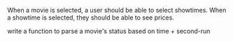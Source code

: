 When a movie is selected, a user should be able to select showtimes.
When a showtime is selected, they should be able to see prices.

write a function to parse a movie's status based on time + second-run
